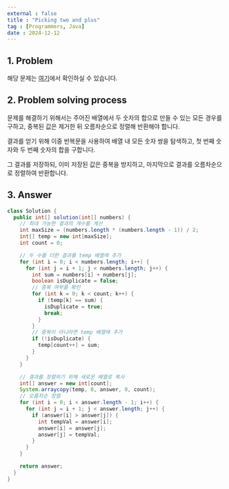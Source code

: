 ```yaml
---
external : false
title : "Picking two and plus"
tag : [Programmers, Java]
date : 2024-12-12
---
```


## 1. Problem

해당 문제는 [여기](https://school.programmers.co.kr/learn/courses/30/lessons/68644)에서 확인하실 수 있습니다.

## 2. Problem solving process

문제를 해결하기 위해서는 주어진 배열에서 두 숫자의 합으로 만들 수 있는 모든 경우를 구하고, 중복된 값은 제거한 뒤 오름차순으로 정렬해 반환해야 합니다.

결과를 얻기 위해 이중 반복문을 사용하여 배열 내 모든 숫자 쌍을 탐색하고, 첫 번째 숫자와 두 번째 숫자의 합을 구합니다.

그 결과를 저장하되, 이미 저장된 값은 중복을 방지하고, 마지막으로 결과를 오름차순으로 정렬하여 반환합니다.

## 3. Answer

```java
class Solution {
  public int[] solution(int[] numbers) {
    // 최대 가능한 결과의 개수를 계산
    int maxSize = (numbers.length * (numbers.length - 1)) / 2;
    int[] temp = new int[maxSize];
    int count = 0;

    // 두 수를 더한 결과를 temp 배열에 추가
    for (int i = 0; i < numbers.length; i++) {
      for (int j = i + 1; j < numbers.length; j++) {
        int sum = numbers[i] + numbers[j];
        boolean isDuplicate = false;
        // 중복 여부를 확인
        for (int k = 0; k < count; k++) {
          if (temp[k] == sum) {
            isDuplicate = true;
            break;
          }
        }
        // 중복이 아니라면 temp 배열에 추가
        if (!isDuplicate) {
          temp[count++] = sum;
        }
      }
    }

    // 결과를 정렬하기 위해 새로운 배열로 복사
    int[] answer = new int[count];
    System.arraycopy(temp, 0, answer, 0, count);
    // 오름차순 정렬
    for (int i = 0; i < answer.length - 1; i++) {
      for (int j = i + 1; j < answer.length; j++) {
        if (answer[i] > answer[j]) {
          int tempVal = answer[i];
          answer[i] = answer[j];
          answer[j] = tempVal;
        }
      }
    }

    return answer;
  }
}
```
